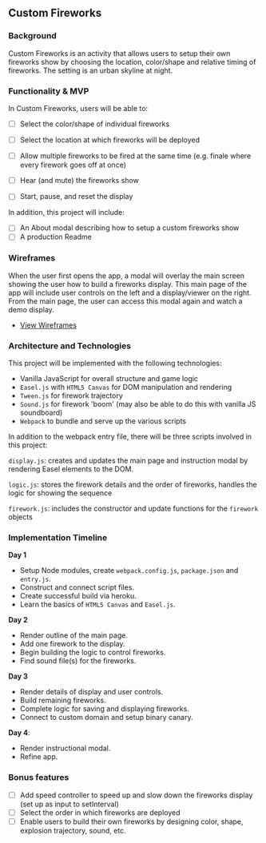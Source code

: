 ## Custom Fireworks

### Background

Custom Fireworks is an activity that allows users to setup their own fireworks show by choosing the location, color/shape and relative timing of fireworks. The setting is an urban skyline at night.

### Functionality & MVP  

In Custom Fireworks, users will be able to:

- [ ] Select the color/shape of individual fireworks
- [ ] Select the location at which fireworks will be deployed
- [ ] Allow multiple fireworks to be fired at the same time (e.g. finale where every firework goes off at once)
- [ ] Hear (and mute) the fireworks show
- [ ] Start, pause, and reset the display


In addition, this project will include:

- [ ] An About modal describing how to setup a custom fireworks show
- [ ] A production Readme

### Wireframes

When the user first opens the app, a modal will overlay the main screen showing the user how to build a fireworks display. This main page of the app will include user controls on the left and a display/viewer on the right. From the main page, the user can access this modal again and watch a demo display.  

- [View Wireframes][wireframes]

[wireframes]: wireframes


### Architecture and Technologies

This project will be implemented with the following technologies:

- Vanilla JavaScript for overall structure and game logic
- `Easel.js` with `HTML5 Canvas` for DOM manipulation and rendering
- `Tween.js` for firework trajectory
- `Sound.js` for firework 'boom' (may also be able to do this with vanilla JS soundboard)
- `Webpack` to bundle and serve up the various scripts

In addition to the webpack entry file, there will be three scripts involved in this project:

`display.js`: creates and updates the main page and instruction modal by rendering  Easel elements to the DOM.

`logic.js`: stores the firework details and the order of fireworks, handles the logic for showing the sequence  

`firework.js`: includes the constructor and update functions for the `firework` objects

### Implementation Timeline

**Day 1**

- Setup Node modules, create `webpack.config.js`, `package.json` and `entry.js`.
- Construct and connect script files.  
- Create successful build via heroku.
- Learn the basics of `HTML5 Canvas` and `Easel.js`.

**Day 2**

- Render outline of the main page.
- Add one firework to the display.
- Begin building the logic to control fireworks.
- Find sound file(s) for the fireworks.

**Day 3**

- Render details of display and user controls.
- Build remaining fireworks.
- Complete logic for saving and displaying fireworks.
- Connect to custom domain and setup binary canary.

**Day 4**:

- Render instructional modal.
- Refine app.


### Bonus features

- [ ] Add speed controller to speed up and slow down the fireworks display (set up as input to setInterval)
- [ ] Select the order in which fireworks are deployed
- [ ] Enable users to build their own fireworks by designing color, shape, explosion trajectory, sound, etc.
